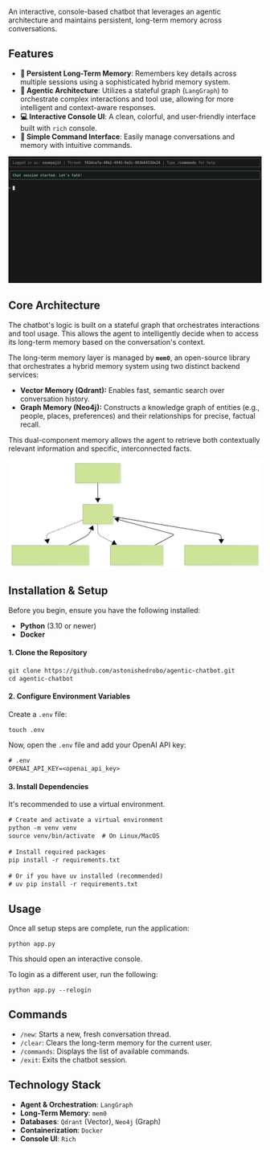 An interactive, console-based chatbot that leverages an agentic architecture and maintains persistent, long-term memory across conversations.
## Features

- **🧠 Persistent Long-Term Memory**: Remembers key details across multiple sessions using a sophisticated hybrid memory system.
- **🧩 Agentic Architecture**: Utilizes a stateful graph (`LangGraph`) to orchestrate complex interactions and tool use, allowing for more intelligent and context-aware responses.
- **💻 Interactive Console UI**: A clean, colorful, and user-friendly interface built with `rich` console.
- **🔧 Simple Command Interface**: Easily manage conversations and memory with intuitive commands.

![Interface](static/interface.png)

## Core Architecture

The chatbot's logic is built on a stateful graph that orchestrates interactions and tool usage. This allows the agent to intelligently decide when to access its long-term memory based on the conversation's context.

The long-term memory layer is managed by **`mem0`**, an open-source library that orchestrates a hybrid memory system using two distinct backend services:

- **Vector Memory (Qdrant):** Enables fast, semantic search over conversation history.
- **Graph Memory (Neo4j):** Constructs a knowledge graph of entities (e.g., people, places, preferences) and their relationships for precise, factual recall.

This dual-component memory allows the agent to retrieve both contextually relevant information and specific, interconnected facts.

![Chatbot Architecture Diagram](static/architecture.svg)

## Installation & Setup

Before you begin, ensure you have the following installed:
- **Python** (3.10 or newer)
- **Docker**

#### 1. Clone the Repository

```
git clone https://github.com/astonishedrobo/agentic-chatbot.git
cd agentic-chatbot
```

#### 2. Configure Environment Variables

Create a `.env` file:
```
touch .env
```

Now, open the `.env` file and add your OpenAI API key:
```
# .env
OPENAI_API_KEY=<openai_api_key>
```

#### 3. Install Dependencies

It's recommended to use a virtual environment.
```
# Create and activate a virtual environment
python -m venv venv
source venv/bin/activate  # On Linux/MacOS

# Install required packages
pip install -r requirements.txt

# Or if you have uv installed (recommended)
# uv pip install -r requirements.txt
```

## Usage

Once all setup steps are complete, run the application:
```
python app.py
```
This should open an interactive console.

To login as a different user, run the following:
```
python app.py --relogin
```

## Commands

- `/new`: Starts a new, fresh conversation thread.
- `/clear`: Clears the long-term memory for the current user.
- `/commands`: Displays the list of available commands.
- `/exit`: Exits the chatbot session.

## Technology Stack

- **Agent & Orchestration**: `LangGraph`
- **Long-Term Memory**: `mem0`
- **Databases**: `Qdrant` (Vector), `Neo4j` (Graph)
- **Containerization**: `Docker`
- **Console UI**: `Rich`